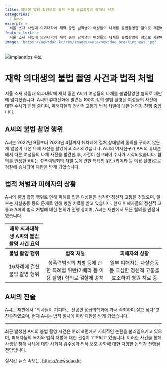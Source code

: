 ```yaml
---
title: 의대생 알몸 촬영으로 휴학 손해 응급의학과 갈테니 선처
categories:
  - News
excerpt: >
  서울 소재 사립대 의과대학에 재학 중인 남학생이 여성들의 나체를 불법촬영한 혐의로 재판에 넘겨졌다. A씨는 여성들의 동의 없이 나체를 촬영하고 휴대폰에 저장했으며, 피해자는 정신적 고통을 호소하며 치료를 받고 있다. A씨는 모든 혐의를 인정하고, 성폭력범죄의 처벌 등에 관한 특례법 위반으로 검찰에 송치돼 재판을 받게 됐다. 그는 응급의학과를 선택해 속죄하며 살고 싶다는 진술을 했다.
feature_text: >
  서울 소재 사립대 의과대학에 재학 중인 남학생이 여성들의 나체를 불법촬영한 혐의로 재판에 넘겨졌다. A씨는 여성들의 동의 없이 나체를 촬영하고 휴대폰에 저장했으며, 피해자는 정신적 고통을 호소하며 치료를 받고 있다. A씨는 모든 혐의를 인정하고, 성폭력범죄의 처벌 등에 관한 특례법 위반으로 검찰에 송치돼 재판을 받게 됐다. 그는 응급의학과를 선택해 속죄하며 살고 싶다는 진술을 했다.
image: 'https://newsdao.kr/res/images/meta/newsdao_breakingnews.jpg'
---
```


<p><img src="https://newsdao.kr/res/images/meta/newsdao_breakingnews.jpg" alt="implanttips 속보" /></p>

<h1>재학 의대생의 불법 촬영 사건과 법적 처벌</h1>

<p data-ke-size="size16">서울 소재 사립대 의과대학에 재학 중인 A씨가 여성들의 나체를 불법촬영한 혐의로 재판에 넘겨졌습니다. A씨의 휴대전화에 발견된 100여 장의 불법 촬영된 여성들의 사진에 대한 수사가 진행 중이며, 피해자들의 정신적 고통과 법적 처벌에 대한 논의가 진행 중입니다.</p>

<h2 data-ke-size="size26">A씨의 불법 촬영 행위</h2>

<p data-ke-size="size16">A씨는 2022년 9월부터 2023년 4월까지 16차례에 걸쳐 상대방의 동의를 구하지 않은 채 얼굴이 나온 나체 사진을 촬영하고 소지하였습니다. A씨의 여자친구가 A씨의 휴대폰에서 다른 여성들의 나체 사진을 발견한 후, 사건이 신고되어 수사가 시작되었습니다. 혐의를 인정한 A씨는 성폭력범죄의 처벌 등에 관한 특례법 위반(카메라 등 이용 촬영)으로 검찰에 송치되어 재판을 받게 되었습니다.</p>

<h2 data-ke-size="size26">법적 처벌과 피해자의 상황</h2>

<p data-ke-size="size16">A씨의 불법 촬영 행위로 인해 피해를 입은 여성들은 심각한 정신적 고통을 겪었으며, 일부는 자살충동 등의 문제로 인해 병원 치료를 받고 있습니다. 현재 피해자들의 정신적 고통과 A씨의 법적 처벌에 대한 논의가 진행 중이며, A씨는 재판에서 모든 혐의를 인정하였습니다.</p>

<table>
    <thead>
        <tr>
            <th style="text-align: center; height: 17px;"><b>재학 의과대학생 A씨의 불법 촬영 사건 요약</b></th>
        </tr>
    </thead>
    <tbody>
        <tr>
            <td style="text-align: center; height: 17px;"><b>불법 촬영 행위</b></td>
            <td style="text-align: center; height: 17px;"><b>법적 처벌</b></td>
            <td style="text-align: center; height: 17px;"><b>피해자의 상황</b></td>
        </tr>
        <tr>
            <td style="text-align: center; height: 17px;">16차례에 걸친 불법 촬영 행위</td>
            <td style="text-align: center; height: 17px;">성폭력범죄의 처벌 등에 관한 특례법 위반(카메라 등 이용 촬영) 혐의로 검찰에 송치</td>
            <td style="text-align: center; height: 17px;">일부 피해자는 자살충동 등 극심한 정신적 고통을 호소하며 병원 치료 중</td>
        </tr>
    </tbody>
</table>

<h2 data-ke-size="size26">A씨의 진술</h2>

<p data-ke-size="size16">A씨는 재판에서 "의사들이 기피하는 전공인 응급의학과에 가서 속죄하며 살고 싶다"고 진술하였으며, 현재 A씨는 법적 절차에 따라 재판을 받게 되었습니다.</p>

<hr>

<p data-ke-size="size16">최근 발생한 A씨의 불법 촬영 사건은 여러 측면에서 사회적인 논란을 불러일으키고 있으며, 피해자들의 복지와 법적 처벌에 대한 관심이 고조되고 있습니다. 이러한 사건을 통해 사생활 침해 사례에 대한 사회적 감수성과 법적 보호 강화에 대한 다양한 논의가 진행될 전망입니다.</p>
실시간 뉴스 속보는, <a href="https://newsdao.kr" rel="dofollow">https://newsdao.kr</a>


